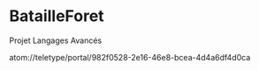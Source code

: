 # BatailleForet
Projet Langages Avancés

atom://teletype/portal/982f0528-2e16-46e8-bcea-4d4a6df4d0ca
